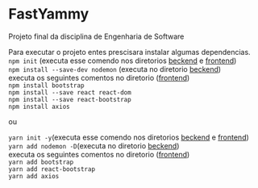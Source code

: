 # FastYammy
Projeto final da disciplina de Engenharia de Software

Para executar o projeto entes prescisara instalar algumas dependencias. <br/>
`npm init` (executa esse comendo nos diretorios [beckend](https://github.com/michelmelo25/FastYammy/tree/master/FastYammy/backend) e [frontend](https://github.com/michelmelo25/FastYammy/tree/master/FastYammy/frontend)) <br/>
`npm install --save-dev nodemon` (executa no diretorio [beckend](https://github.com/michelmelo25/FastYammy/tree/master/FastYammy/backend)) <br/>
executa os seguintes comentos no diretorio ([frontend](https://github.com/michelmelo25/FastYammy/tree/master/FastYammy/frontend))<br/>
`npm install bootstrap` <br/>
`npm install --save react react-dom` <br/>
`npm install --save react-bootstrap` <br/>
`npm install axios` <br/>

ou <br/>

`yarn init -y`(executa esse comendo nos diretorios [beckend](https://github.com/michelmelo25/FastYammy/tree/master/FastYammy/backend) e [frontend](https://github.com/michelmelo25/FastYammy/tree/master/FastYammy/frontend)) <br/>
`yarn add nodemon -D`(executa no diretorio [beckend](https://github.com/michelmelo25/FastYammy/tree/master/FastYammy/backend)) <br/>
executa os seguintes comentos no diretorio ([frontend](https://github.com/michelmelo25/FastYammy/tree/master/FastYammy/frontend))<br/>
`yarn add bootstrap` <br/>
`yarn add react-bootstrap` <br/>
`yarn add axios` <br/>

